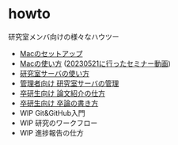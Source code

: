 # howto

研究室メンバ向けの様々なハウツー

- [Macのセットアップ](Macのセットアップ.md)
- [Macの使い方](Macの使い方.md)  ([20230521に行ったセミナー動画](https://suitc.sharepoint.com/:v:/r/sites/GR_matsunagalab/Shared%20Documents/General/Recordings/コンピュータ演習1-20230531_150621-Meeting%20Recording.mp4?csf=1&web=1&e=ZZayvV))
- [研究室サーバの使い方](研究室サーバの使い方.md)
- [管理者向け 研究室サーバの管理](研究室サーバの管理.md)
- [卒研生向け 論文紹介の仕方](論文紹介の仕方.pdf)
- [卒研生向け 卒論の書き方](卒論の書き方.pdf)
- WIP Git&GitHub入門
- WIP 研究のワークフロー
- WIP 進捗報告の仕方

